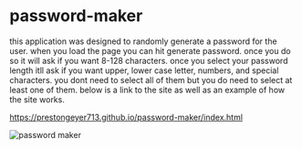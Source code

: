 # password-maker

this application was designed to randomly generate a password for the user.
when you load the page you can hit generate password. 
once you do so it will ask if you want 8-128 characters.
once you select your password length itll ask if you want upper, lower case letter, numbers, and special characters.
you dont need to select all of them but you do need to select at least one of them.
below is a link to the site as well as an example of how the site works.

https://prestongeyer713.github.io/password-maker/index.html

![password maker](https://user-images.githubusercontent.com/75324665/115586029-2ab37780-a29a-11eb-9d4b-b9a722b51718.gif)
